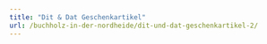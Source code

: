 ```yaml
---
title: "Dit & Dat Geschenkartikel"
url: /buchholz-in-der-nordheide/dit-und-dat-geschenkartikel-2/
---
```

